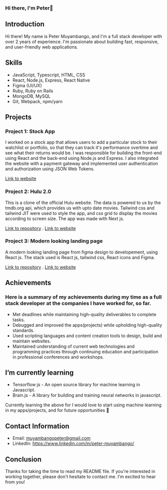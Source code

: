 ### Hi there, I'm Peter👋

## Introduction

Hi there! My name is Peter Muyambango, and I'm a full stack developer with over 2 years of experience. I'm passionate about building fast, responsive, and user-friendly web applications.

## Skills

- JavaScript, Typescript, HTML, CSS
- React, Node.js, Express, React Native
- Figma (UI/UX)
- Ruby, Ruby on Rails
- MongoDB, MySQL
- Git, Webpack, npm/yarn

## Projects

### Project 1: Stock App

I worked on a stock app that allows users to add a particular stock to their watchlist or portfolio, so that they can track it's performance overtime and see what their returns would be. I was responsible for building the front-end using React and the back-end using Node.js and Express. I also integrated the website with a payment gateway and implemented user authentication and authorization using JSON Web Tokens.

[Link to website](https://wallstreetfinds.netlify.app)

### Project 2: Hulu 2.0

This is a clone of the official Hulu website. The data is powered to us by the tmdb.org api, which provides us with upto date movies. Tailwind css and tailwind JIT were used to style the app, and css grid to display the movies according to screen size. The app was made with Next js.

[Link to repository](https://github.com/peterbeeshop/hulu-clone) .
[Link to website](https://petershuluclone.netlify.app)

### Project 3: Modern looking landing page

A modern looking landing page from figma design to developement, using React js. The stack used is React js, tailwind css, React icons and Figma.

[Link to repository](https://github.com/peterbeeshop/GPT-3-landing-page) .
[Link to website](https://modernlandingpage.netlify.app/)

## Achievements
### Here is a summary of my achievements during my time as a full stack developer at the companies I have worked for, so far.

- Met deadlines while maintaining high-quality deliverables to complete tasks.
- Debugged and improved the apps(projects) while upholding high-quality standards.
- Used scripting languages and content creation tools to design, build and maintain websites.
- Maintained understanding of current web technologies and programming practices through continuing education and participation in professional conferences and workshops.

## I’m currently learning

- Tensorflow js - An open source library for machine learning in Javascript.
- Brain.js - A library for building and training neural networks in javascript.

Currently learning the above for I would love to start using machine learning in my apps/projects, and for future opportunities 🚀 

## Contact Information

- Email: muyambangopeter@gmail.com
- LinkedIn: https://www.linkedin.com/in/peter-muyambango/

## Conclusion

Thanks for taking the time to read my README file. If you're interested in working together, please don't hesitate to contact me. I'm excited to hear from you!
